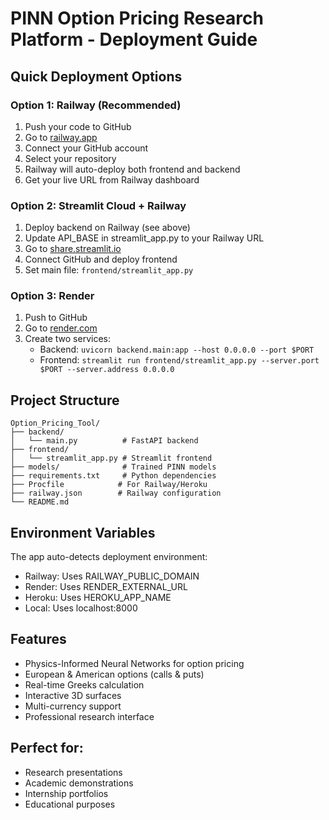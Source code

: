 # PINN Option Pricing Research Platform - Deployment Guide

##  Quick Deployment Options

### Option 1: Railway (Recommended)
1. Push your code to GitHub
2. Go to [railway.app](https://railway.app)
3. Connect your GitHub account
4. Select your repository
5. Railway will auto-deploy both frontend and backend
6. Get your live URL from Railway dashboard

### Option 2: Streamlit Cloud + Railway
1. Deploy backend on Railway (see above)
2. Update API_BASE in streamlit_app.py to your Railway URL
3. Go to [share.streamlit.io](https://share.streamlit.io)
4. Connect GitHub and deploy frontend
5. Set main file: `frontend/streamlit_app.py`

### Option 3: Render
1. Push to GitHub
2. Go to [render.com](https://render.com)
3. Create two services:
   - Backend: `uvicorn backend.main:app --host 0.0.0.0 --port $PORT`
   - Frontend: `streamlit run frontend/streamlit_app.py --server.port $PORT --server.address 0.0.0.0`

##  Project Structure
```
Option_Pricing_Tool/
├── backend/
│   └── main.py          # FastAPI backend
├── frontend/
│   └── streamlit_app.py # Streamlit frontend
├── models/              # Trained PINN models
├── requirements.txt     # Python dependencies
├── Procfile            # For Railway/Heroku
├── railway.json        # Railway configuration
└── README.md
```

##  Environment Variables
The app auto-detects deployment environment:
- Railway: Uses RAILWAY_PUBLIC_DOMAIN
- Render: Uses RENDER_EXTERNAL_URL  
- Heroku: Uses HEROKU_APP_NAME
- Local: Uses localhost:8000

##  Features
- Physics-Informed Neural Networks for option pricing
- European & American options (calls & puts)
- Real-time Greeks calculation
- Interactive 3D surfaces
- Multi-currency support
- Professional research interface

##  Perfect for:
- Research presentations
- Academic demonstrations
- Internship portfolios
- Educational purposes
